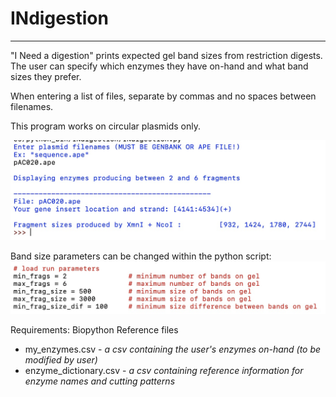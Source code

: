# INdigestion
-------------
"I Need a digestion" prints expected gel band sizes from restriction digests. The user can specify which enzymes they have on-hand and what band sizes they prefer.

When entering a list of files, separate by commas and no spaces between filenames. 

This program works on circular plasmids only. 

![indigestion_input_output.jpeg](https://raw.githubusercontent.com/amcrabtree/INdigestion/master/images/indigestion_input_output.jpeg)

Band size parameters can be changed within the python script:
![indigestion_script.jpeg](https://raw.githubusercontent.com/amcrabtree/INdigestion/master/images/indigestion_script.jpeg)

Requirements:
Biopython
Reference files
  * my_enzymes.csv - <i>a csv containing the user's enzymes on-hand (to be modified by user)</i>
  * enzyme_dictionary.csv - <i>a csv containing reference information for enzyme names and cutting patterns</i>

